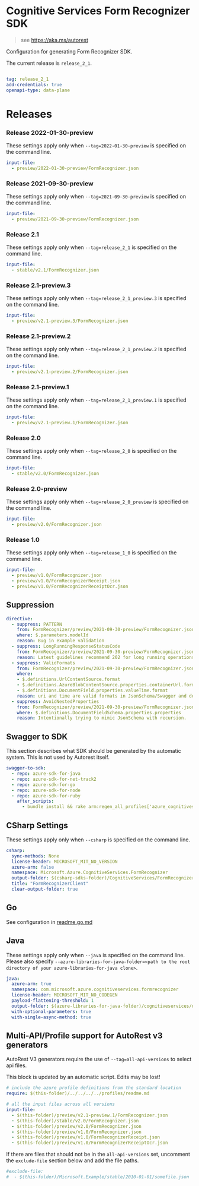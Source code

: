 # Cognitive Services Form Recognizer SDK

> see https://aka.ms/autorest

Configuration for generating Form Recognizer SDK.

The current release is `release_2_1`.

``` yaml

tag: release_2_1
add-credentials: true
openapi-type: data-plane
```

# Releases

### Release 2022-01-30-preview
These settings apply only when `--tag=2022-01-30-preview` is specified on the command line.
``` yaml $(tag) == '2022-01-30-preview'
input-file:
  - preview/2022-01-30-preview/FormRecognizer.json
```

### Release 2021-09-30-preview
These settings apply only when `--tag=2021-09-30-preview` is specified on the command line.
``` yaml $(tag) == '2021-09-30-preview'
input-file:
  - preview/2021-09-30-preview/FormRecognizer.json
```

### Release 2.1
These settings apply only when `--tag=release_2_1` is specified on the command line.
``` yaml $(tag) == 'release_2_1'
input-file:
  - stable/v2.1/FormRecognizer.json
```

### Release 2.1-preview.3
These settings apply only when `--tag=release_2_1_preview.3` is specified on the command line.
``` yaml $(tag) == 'release_2_1_preview.3'
input-file:
  - preview/v2.1-preview.3/FormRecognizer.json
```

### Release 2.1-preview.2
These settings apply only when `--tag=release_2_1_preview.2` is specified on the command line.
``` yaml $(tag) == 'release_2_1_preview.2'
input-file: 
  - preview/v2.1-preview.2/FormRecognizer.json
```

### Release 2.1-preview.1
These settings apply only when `--tag=release_2_1_preview.1` is specified on the command line.
``` yaml $(tag) == 'release_2_1_preview.1'
input-file: 
  - preview/v2.1-preview.1/FormRecognizer.json
```

### Release 2.0
These settings apply only when `--tag=release_2_0` is specified on the command line.

``` yaml $(tag) == 'release_2_0'
input-file: 
  - stable/v2.0/FormRecognizer.json
```

### Release 2.0-preview
These settings apply only when `--tag=release_2_0_preview` is specified on the command line.

``` yaml $(tag) == 'release_2_0_preview'
input-file: 
  - preview/v2.0/FormRecognizer.json
```


### Release 1.0
These settings apply only when `--tag=release_1_0` is specified on the command line.

``` yaml $(tag) == 'release_1_0'
input-file: 
  - preview/v1.0/FormRecognizer.json
  - preview/v1.0/FormRecognizerReceipt.json
  - preview/v1.0/FormRecognizerReceiptOcr.json
```


## Suppression
``` yaml
directive:
  - suppress: PATTERN
    from: FormRecognizer/preview/2021-09-30-preview/FormRecognizer.json
    where: $.parameters.modelId
    reason: Bug in example validation
  - suppress: LongRunningResponseStatusCode
    from: FormRecognizer/preview/2021-09-30-preview/FormRecognizer.json
    reason: Latest guidelines recommend 202 for long running operations.
  - suppress: ValidFormats
    from: FormRecognizer/preview/2021-09-30-preview/FormRecognizer.json
    where: 
    - $.definitions.UrlContentSource.format
    - $.definitions.AzureBlobContentSource.properties.containerUrl.format
    - $.definitions.DocumentField.properties.valueTime.format
    reason: uri and time are valid formats in JsonSchema/Swagger and does not affect SDK.
  - suppress: AvoidNestedProperties
    from: FormRecognizer/preview/2021-09-30-preview/FormRecognizer.json
    where: $.definitions.DocumentFieldSchema.properties.properties
    reason: Intentionally trying to mimic JsonSchema with recursion.
```


## Swagger to SDK

This section describes what SDK should be generated by the automatic system.
This is not used by Autorest itself.

``` yaml $(swagger-to-sdk)
swagger-to-sdk:
  - repo: azure-sdk-for-java
  - repo: azure-sdk-for-net-track2
  - repo: azure-sdk-for-go
  - repo: azure-sdk-for-node
  - repo: azure-sdk-for-ruby
    after_scripts:
      - bundle install && rake arm:regen_all_profiles['azure_cognitiveservices_formrecognizer']
```


## CSharp Settings
These settings apply only when `--csharp` is specified on the command line.
``` yaml $(csharp)
csharp:
  sync-methods: None
  license-header: MICROSOFT_MIT_NO_VERSION
  azure-arm: false
  namespace: Microsoft.Azure.CognitiveServices.FormRecognizer
  output-folder: $(csharp-sdks-folder)/CognitiveServices/FormRecognizer/src/Generated
  title: "FormRecognizerClient"
  clear-output-folder: true
```

## Go

See configuration in [readme.go.md](./readme.go.md)

## Java

These settings apply only when `--java` is specified on the command line.
Please also specify `--azure-libraries-for-java-folder=<path to the root directory of your azure-libraries-for-java clone>`.

``` yaml $(java)
java:
  azure-arm: true
  namespace: com.microsoft.azure.cognitiveservices.formrecognizer
  license-header: MICROSOFT_MIT_NO_CODEGEN
  payload-flattening-threshold: 1
  output-folder: $(azure-libraries-for-java-folder)/cognitiveservices/data-plane/vision/formrecognizer
  with-optional-parameters: true
  with-single-async-method: true
```

## Multi-API/Profile support for AutoRest v3 generators 

AutoRest V3 generators require the use of `--tag=all-api-versions` to select api files.

This block is updated by an automatic script. Edits may be lost!

``` yaml $(tag) == 'all-api-versions' /* autogenerated */
# include the azure profile definitions from the standard location
require: $(this-folder)/../../../../profiles/readme.md

# all the input files across all versions
input-file:
  - $(this-folder)/preview/v2.1-preview.1/FormRecognizer.json
  - $(this-folder)/stable/v2.0/FormRecognizer.json
  - $(this-folder)/preview/v2.0/FormRecognizer.json
  - $(this-folder)/preview/v1.0/FormRecognizer.json
  - $(this-folder)/preview/v1.0/FormRecognizerReceipt.json
  - $(this-folder)/preview/v1.0/FormRecognizerReceiptOcr.json

```

If there are files that should not be in the `all-api-versions` set, 
uncomment the  `exclude-file` section below and add the file paths.

``` yaml $(tag) == 'all-api-versions'
#exclude-file: 
#  - $(this-folder)/Microsoft.Example/stable/2010-01-01/somefile.json
```
